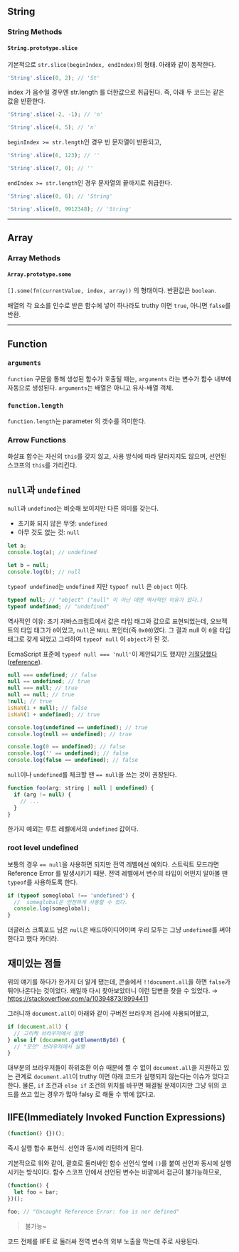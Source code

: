 ## String

### String Methods

#### `String.prototype.slice`

기본적으로 `str.slice(beginIndex, endIndex)`의 형태. 아래와 같이 동작한다.

```js
'String'.slice(0, 2); // 'St'
```

index 가 음수일 경우엔 str.length 를 더한값으로 취급된다. 즉, 아래 두 코드는 같은 값을 반환한다.

```js
'String'.slice(-2, -1); // 'n'

'String'.slice(4, 5); // 'n'
```

`beginIndex >= str.length`인 경우 빈 문자열이 반환되고,

```js
'String'.slice(6, 123); // ''

'String'.slice(7, 0); // ''
```

`endIndex >= str.length`인 경우 문자열의 끝까지로 취급한다.

```js
'String'.slice(0, 6); // 'String'

'String'.slice(0, 9912348); // 'String'
```

---

## Array

### Array Methods

#### `Array.prototype.some`

`[].some(fn(currentValue, index, array))` 의 형태이다. 반환값은 `boolean`.

배열의 각 요소를 인수로 받은 함수에 넣어 하나라도 truthy 이면 `true`, 아니면 `false`를 반환.

---

## Function

### `arguments`

`function` 구문을 통해 생성된 함수가 호출될 때는, `arguments` 라는 변수가 함수 내부에 자동으로 생성된다. `arguments`는 배열은 아니고 유사-배열 객체.

### `function.length`

`function.length`는 parameter 의 갯수를 의미한다.

### Arrow Functions

화살표 함수는 자신의 `this`를 갖지 않고, 사용 방식에 따라 달라지지도 않으며, 선언된 스코프의 `this`를 가리킨다.

## `null`과 `undefined`

`null`과 `undefined`는 비슷해 보이지만 다른 의미를 갖는다.

* 초기화 되지 않은 무엇: `undefined`
* 아무 것도 없는 것: `null`

```js
let a;
console.log(a); // undefined

let b = null;
console.log(b); // null
```

`typeof undefined`는 `undefined` 지만
`typeof null` 은 `object` 이다.

```js
typeof null; // "object" ("null" 이 아닌 데엔 역사적인 이유가 있다.)
typeof undefined; // "undefined"
```

역사적인 이유:
초기 자바스크립트에서 값은 타입 태그와 값으로 표현되었는데, 오브젝트의 타입 태그가 `0`이었고, `null`은 `NULL` 포인터(즉 `0x00`)였다. 그 결과 null 이 `0`을 타입 태그로 갖게 되었고 그리하여 `typeof null` 이 `object`가 된 것.

EcmaScript 표준에 `typeof null === 'null'`이 제안되기도 했지만 [거절당했다](https://archive.is/sPyGA#selection-101.8-114.0)([reference](https://stackoverflow.com/a/18808270/8994411)).

```js
null === undefined; // false
null == undefined; // true
null === null; // true
null == null; // true
!null; // true
isNaN(1 + null); // false
isNaN(1 + undefined); // true
```

```js
console.log(undefined == undefined); // true
console.log(null == undefined); // true

console.log(0 == undefined); // false
console.log('' == undefined); // false
console.log(false == undefined); // false
```

`null`이나 `undefined`를 체크할 땐 `== null`을 쓰는 것이 권장된다.

```js
function foo(arg: string | null | undefined) {
  if (arg != null) {
    // ...
  }
}
```

한가지 예외는 루트 레벨에서의 `undefined` 값이다.

### root level undefined

보통의 경우 `== null`을 사용하면 되지만 전역 레벨에선 예외다. 스트릭트 모드라면 Reference Error 를 발생시키기 때문.
전역 레벨에서 변수의 타입이 어떤지 알아볼 땐 `typeof`를 사용하도록 한다.

```js
if (typeof someglobal !== 'undefined') {
  //  someglobal은 안전하게 사용할 수 있다.
  console.log(someglobal);
}
```

더글러스 크록포드 님은 `null`은 배드아이디어이며 우리 모두는 그냥 `undefined`를 써야 한다고 했다 카더라.

## 재미있는 점들

위의 얘기를 하다가 한가지 더 알게 됐는데, 콘솔에서 `!!document.all`을 하면 `false`가 튀어나온다는 것이었다. 왜일까 다시 찾아보았더니 이런 답변을 찾을 수 있었다. &rarr; https://stackoverflow.com/a/10394873/8994411

그러니까 `document.all`이 아래와 같이 구버전 브라우저 검사에 사용되어왔고,

```js
if (document.all) {
  // 고리짝 브라우저에서 실행
} else if (document.getElementById) {
  // "모던" 브라우저에서 실행
}
```

대부분의 브라우저들이 하위호환 이슈 때문에 쩔 수 없이 `document.all`을 지원하고 있는 관계로 `document.all`이 truthy 이면 아래 코드가 실행되지 않는다는 이슈가 있다고 한다. 물론, `if` 조건과 `else if` 조건의 위치를 바꾸면 해결될 문제이지만 그냥 위의 코드를 쓰고 있는 경우가 많아 falsy 로 해둘 수 밖에 없다고.

## IIFE(Immediately Invoked Function Expressions)

```js
(function() {})();
```

즉시 실행 함수 표현식. 선언과 동시에 리턴하게 된다.

기본적으로 위와 같이, 괄호로 둘러싸인 함수 선언식 옆에 `()`를 붙여 선언과 동시에 실행시키는 방식이다. 함수 스코프 안에서 선언된 변수는 바깥에서 접근이 불가능하므로,

```js
(function() {
  let foo = bar;
})();

foo; // "Uncaught Reference Error: foo is nor defined"
```

> 불가능~

코드 전체를 IIFE 로 둘러싸 전역 변수의 외부 노출을 막는데 주로 사용된다.
